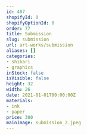 ```yaml
---
id: 487
shopifyId: 0
shopifyOptionId: 0
order: 77
title: Submission
slug: submission
url: art-works/submission
aliases: []
categories:
- shibari
- graphics
inStock: false
isVisible: false
height: 32
width: 26
date: 2021-01-01T00:00:00Z
materials:
- ink
- paper
price: 300
mainImage: submission_2.jpeg
---
```

